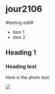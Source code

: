 # jour2106

#testing edit#

* item 1
* item 2

## Heading 1
### Heading test

Here is the photo test:

![](https://www.dejohnpetservices.com/wp-content/uploads/cats-animals-kittens-background.jpg)
